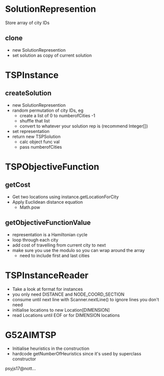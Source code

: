 # SolutionRepresention
Store array of city IDs

## clone
- new SolutionRepresention
- set solution as copy of current solution

# TSPInstance
## createSolution
- new SolutionRepresention
- random permutation of city IDs, eg
  - create a list of 0 to numberofCities -1
  - shuffle that list
  - convert to whatever your solution rep is (recommend Integer[])
- set representation
- return new TSPSolution
  - calc object func val
  - pass numberofCities

# TSPObjectiveFunction
## getCost
- Get two locations using instance.getLocationForCity
- Apply Euclidean distance equation
  - Math.pow

## getObjectiveFunctionValue
- representation is a Hamiltonian cycle
- loop through each city
- add cost of travelling from current city to next
- make sure you use the modulo so you can wrap around the array
  - need to include first and last cities

# TSPInstanceReader
- Take a look at format for instances
- you only need DISTANCE and NODE_COORD_SECTION
- consume until next line with Scanner.nextLine() to ignore lines you don't need
- initialise locations to new Location[DIMENSION]
- read Locations until EOF or for DIMENSION locations

# G52AIMTSP
- Initialise heuristics in the construction
- hardcode getNumberOfHeuristics since it's used by superclass constructor

psyjs17@nott...
